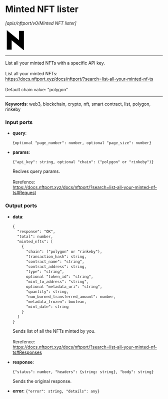 # Minted NFT lister

_[apis/nftport/v0/Minted NFT lister]_

![icon](</assets/icons/352b98b2-6df6-4a21-93e1-a31cf5b9311d.png>)

---

List all your minted NFTs with a specific API key.<br>
<br>
List all your minted NFTs:<br>
https://docs.nftport.xyz/docs/nftport/?search=list-all-your-minted-nf-ts<br>
<br>
Default chain value: "polygon"<br>

---

__Keywords__: web3, blockchain, crypto, nft, smart contract, list, polygon, rinkeby

### Input ports

* __query__: 
    ```
    {optional "page_number": number, optional "page_size": number}
    ```


* __params__: 
    ```
    {"api_key": string, optional "chain": ("polygon" or "rinkeby")}
    ```

    Recives query params.<br>
    <br>
    Rerefence:<br>
    https://docs.nftport.xyz/docs/nftport/?search=list-all-your-minted-nf-ts#Request<br>

### Output ports

* __data__: 
    ```
    {
      "response": "OK",
      "total": number,
      "minted_nfts": [
        {
          "chain": ("polygon" or "rinkeby"),
          "transaction_hash": string,
          "contract_name": "string",
          "contract_address": string,
          "type": "string",
          optional "token_id": "string",
          "mint_to_address": "string",
          optional "metadata_uri": "string",
          "quantity": string,
          "num_burned_transferred_amount": number,
          "metadata_frozen": boolean,
          "mint_date": string
        }
      ]
    }
    ```

    Sends list of all the NFTs minted by you.<br>
    <br>
    Rerefence:<br>
    https://docs.nftport.xyz/docs/nftport/?search=list-all-your-minted-nf-ts#Responses<br>


* __response__: 
    ```
    {"status": number, "headers": {string: string}, "body": string}
    ```

    Sends the original response.<br>


* __error__: ` {"error": string, "details": any} `

